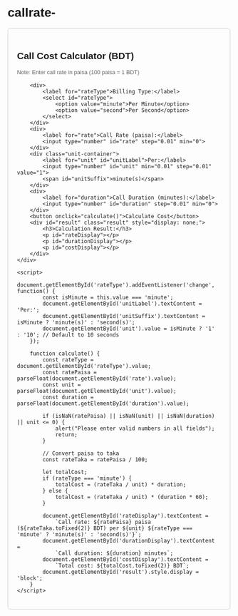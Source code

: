 # callrate-

<!DOCTYPE html>
<html>
<head>
    <title>Call Cost Calculator (BDT)</title>
    <style>
        body { font-family: Arial, sans-serif; max-width: 500px; margin: 0 auto; padding: 20px; }
        .calculator { border: 1px solid #ccc; padding: 20px; border-radius: 5px; }
        input, select { padding: 8px; margin: 5px 0; width: 100%; box-sizing: border-box; }
        button { background-color: #4CAF50; color: white; padding: 10px; border: none; cursor: pointer; width: 100%; }
        .result { margin-top: 20px; padding: 10px; background-color: #f8f8f8; border-radius: 5px; }
        .note { font-size: 0.9em; color: #666; margin-bottom: 15px; }
        .unit-container { display: flex; align-items: center; }
        .unit-container input { flex: 1; }
        .unit-container span { margin-left: 10px; }
    </style>
</head>
<body>
    <div class="calculator">
        <h2>Call Cost Calculator (BDT)</h2>
        <div class="note">Note: Enter call rate in paisa (100 paisa = 1 BDT)</div>
        
        <div>
            <label for="rateType">Billing Type:</label>
            <select id="rateType">
                <option value="minute">Per Minute</option>
                <option value="second">Per Second</option>
            </select>
        </div>
        <div>
            <label for="rate">Call Rate (paisa):</label>
            <input type="number" id="rate" step="0.01" min="0">
        </div>
        <div class="unit-container">
            <label for="unit" id="unitLabel">Per:</label>
            <input type="number" id="unit" min="0.01" step="0.01" value="1">
            <span id="unitSuffix">minute(s)</span>
        </div>
        <div>
            <label for="duration">Call Duration (minutes):</label>
            <input type="number" id="duration" step="0.01" min="0">
        </div>
        <button onclick="calculate()">Calculate Cost</button>
        <div id="result" class="result" style="display: none;">
            <h3>Calculation Result:</h3>
            <p id="rateDisplay"></p>
            <p id="durationDisplay"></p>
            <p id="costDisplay"></p>
        </div>
    </div>

    <script>
        document.getElementById('rateType').addEventListener('change', function() {
            const isMinute = this.value === 'minute';
            document.getElementById('unitLabel').textContent = 'Per:';
            document.getElementById('unitSuffix').textContent = isMinute ? 'minute(s)' : 'second(s)';
            document.getElementById('unit').value = isMinute ? '1' : '10'; // Default to 10 seconds
        });

        function calculate() {
            const rateType = document.getElementById('rateType').value;
            const ratePaisa = parseFloat(document.getElementById('rate').value);
            const unit = parseFloat(document.getElementById('unit').value);
            const duration = parseFloat(document.getElementById('duration').value);
            
            if (isNaN(ratePaisa) || isNaN(unit) || isNaN(duration) || unit <= 0) {
                alert("Please enter valid numbers in all fields");
                return;
            }
            
            // Convert paisa to taka
            const rateTaka = ratePaisa / 100;
            
            let totalCost;
            if (rateType === 'minute') {
                totalCost = (rateTaka / unit) * duration;
            } else {
                totalCost = (rateTaka / unit) * (duration * 60);
            }
            
            document.getElementById('rateDisplay').textContent = 
                `Call rate: ${ratePaisa} paisa (${rateTaka.toFixed(2)} BDT) per ${unit} ${rateType === 'minute' ? 'minute(s)' : 'second(s)'}`;
            document.getElementById('durationDisplay').textContent = 
                `Call duration: ${duration} minutes`;
            document.getElementById('costDisplay').textContent = 
                `Total cost: ${totalCost.toFixed(2)} BDT`;
            document.getElementById('result').style.display = 'block';
        }
    </script>
</body>
</html>
